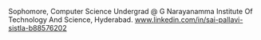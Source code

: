 Sophomore, Computer Science Undergrad @ G Narayanamma Institute Of Technology And Science, Hyderabad.
www.linkedin.com/in/sai-pallavi-sistla-b88576202
